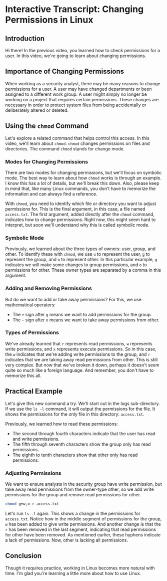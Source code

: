 
# Interactive Transcript: Changing Permissions in Linux

## Introduction

Hi there! In the previous video, you learned how to check permissions for a user. In this video, we're going to learn about changing permissions.

## Importance of Changing Permissions

When working as a security analyst, there may be many reasons to change permissions for a user. A user may have changed departments or been assigned to a different work group. A user might simply no longer be working on a project that requires certain permissions. These changes are necessary in order to protect system files from being accidentally or deliberately altered or deleted.

## Using the `chmod` Command

Let's explore a related command that helps control this access. In this video, we'll learn about `chmod`. `chmod` changes permissions on files and directories. The command `chmod` stands for change mode.

### Modes for Changing Permissions

There are two modes for changing permissions, but we'll focus on symbolic mode. The best way to learn about how `chmod` works is through an example. I know this has a lot of details, but we'll break this down. Also, please keep in mind that, like many Linux commands, you don't have to memorize the information and can always find a reference.

With `chmod`, you need to identify which file or directory you want to adjust permissions for. This is the final argument, in this case, a file named `access.txt`. The first argument, added directly after the `chmod` command, indicates how to change permissions. Right now, this might seem hard to interpret, but soon we'll understand why this is called symbolic mode.

### Symbolic Mode

Previously, we learned about the three types of owners: user, group, and other. To identify these with `chmod`, we use `u` to represent the user, `g` to represent the group, and `o` to represent other. In this particular example, `g` indicates we will make some changes to group permissions, and `o` to permissions for other. These owner types are separated by a comma in this argument.

### Adding and Removing Permissions

But do we want to add or take away permissions? For this, we use mathematical operators:
- The `+` sign after `g` means we want to add permissions for the group.
- The `-` sign after `o` means we want to take away permissions from other.

### Types of Permissions

We've already learned that `r` represents read permissions, `w` represents write permissions, and `x` represents execute permissions. So in this case, the `w` indicates that we're adding write permissions to the group, and `r` indicates that we are taking away read permissions from other. This is still very complex. But now that we've broken it down, perhaps it doesn't seem quite so much like a foreign language. And remember, you don't have to memorize this all.

## Practical Example

Let's give this new command a try. We'll start out in the logs sub-directory. If we use the `ls -l` command, it will output the permissions for the file. It shows the permissions for the only file in this directory: `access.txt`.

Previously, we learned how to read these permissions:
- The second through fourth characters indicate that the user has read and write permissions.
- The fifth through seventh characters show the group only has read permissions.
- The eighth to tenth characters show that other only has read permissions.

### Adjusting Permissions

We want to ensure analysts in the security group have write permission, but take away read permissions from the owner-type other, so we add write permissions for the group and remove read permissions for other.

```sh
chmod g+w,o-r access.txt
```

Let's run `ls -l` again. This shows a change in the permissions for `access.txt`. Notice how in the middle segment of permissions for the group, `w` has been added to give write permissions. And another change is that the `r` has been removed in the last segment, indicating that read permissions for other have been removed. As mentioned earlier, these hyphens indicate a lack of permissions. Now, other is lacking all permissions.

## Conclusion

Though it requires practice, working in Linux becomes more natural with time. I'm glad you're learning a little more about how to use Linux.
